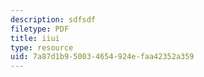 ```yaml
---
description: sdfsdf
filetype: PDF
title: iiui
type: resource
uid: 7a87d1b9-5003-4654-924e-faa42352a359
---
```

